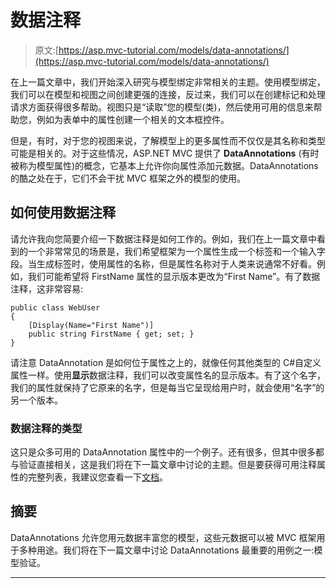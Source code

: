 # 数据注释

> 原文:[https://asp.mvc-tutorial.com/models/data-annotations/](https://asp.mvc-tutorial.com/models/data-annotations/)

在上一篇文章中，我们开始深入研究与模型绑定非常相关的主题。使用模型绑定，我们可以在模型和视图之间创建更强的连接，反过来，我们可以在创建标记和处理请求方面获得很多帮助。视图只是“读取”您的模型(类)，然后使用可用的信息来帮助您，例如为表单中的属性创建一个相关的文本框控件。

但是，有时，对于您的视图来说，了解模型上的更多属性而不仅仅是其名称和类型可能是相关的。对于这些情况，ASP.NET MVC 提供了 **DataAnnotations** (有时被称为模型属性)的概念，它基本上允许你向属性添加元数据。DataAnnotations 的酷之处在于，它们不会干扰 MVC 框架之外的模型的使用。

## 如何使用数据注释

请允许我向您简要介绍一下数据注释是如何工作的。例如，我们在上一篇文章中看到的一个非常常见的场景是，我们希望框架为一个属性生成一个标签和一个输入字段。当生成标签时，使用属性的名称，但是属性名称对于人类来说通常不好看。例如，我们可能希望将 FirstName 属性的显示版本更改为“First Name”。有了数据注释，这非常容易:

```
public class WebUser
{
    [Display(Name="First Name")]
    public string FirstName { get; set; }
}
```

请注意 DataAnnotation 是如何位于属性之上的，就像任何其他类型的 C#自定义属性一样。使用**显示**数据注释，我们可以改变属性名的显示版本。有了这个名字，我们的属性就保持了它原来的名字，但是每当它呈现给用户时，就会使用“名字”的另一个版本。

<input type="hidden" name="IL_IN_ARTICLE">

### 数据注释的类型

这只是众多可用的 DataAnnotation 属性中的一个例子。还有很多，但其中很多都与验证直接相关，这是我们将在下一篇文章中讨论的主题。但是要获得可用注释属性的完整列表，我建议您查看一下[文档](https://docs.microsoft.com/en-us/dotnet/api/system.componentmodel.dataannotations)。

## 摘要

DataAnnotations 允许您用元数据丰富您的模型，这些元数据可以被 MVC 框架用于多种用途。我们将在下一篇文章中讨论 DataAnnotations 最重要的用例之一:模型验证。

* * *